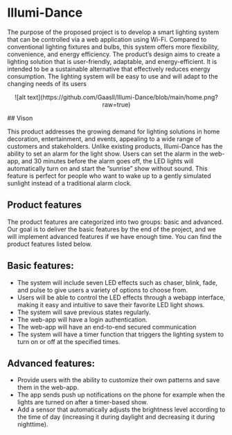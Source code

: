 # Illumi-Dance

The purpose of the proposed project is to develop a smart lighting system that can be controlled via a web
application using Wi-Fi. Compared to conventional lighting fixtures and bulbs, this system offers more
flexibility, convenience, and energy efficiency. The product’s design aims to create a lighting solution that
is user-friendly, adaptable, and energy-efficient. It is intended to be a sustainable alternative that effectively
reduces energy consumption. The lighting system will be easy to use and will adapt to the changing needs
of its users
<p align="center">
![alt text](https://github.com/Gaasll/Illumi-Dance/blob/main/home.png?raw=true)
</p>
## Vison

This product addresses the growing demand for lighting solutions in home decoration,
entertainment, and events, appealing to a wide range of customers and stakeholders. Unlike existing
products, Illumi-Dance has the ability to set an alarm for the light show. Users can set the alarm in the
web-app, and 30 minutes before the alarm goes off, the LED lights will automatically turn on and start the
”sunrise” show without sound. This feature is perfect for people who want to wake up to a gently simulated
sunlight instead of a traditional alarm clock.



## Product features

The product features are categorized into two groups: basic and advanced. Our goal is to deliver the basic
features by the end of the project, and we will implement advanced features if we have enough time. You
can find the product features listed below.

## Basic features:

* The system will include seven LED effects such as chaser, blink, fade, and pulse to give users a
variety of options to choose from.
* Users will be able to control the LED effects through a webapp interface, making it easy and intuitive
to save their favorite LED light shows.
* The system will save previous states regularly.
* The web-app will have a login authentication.
* The web-app will have an end-to-end secured communication
* The system will have a timer function that triggers the lighting system to turn on or off at the specified
times.

## Advanced features:
* Provide users with the ability to customize their own patterns and save them in the web-app.
* The app sends push up notifications on the phone for example when the lights are turned on after a
timer-based show.
* Add a sensor that automatically adjusts the brightness level according to the time of day (increasing
it during daylight and decreasing it during nighttime).
